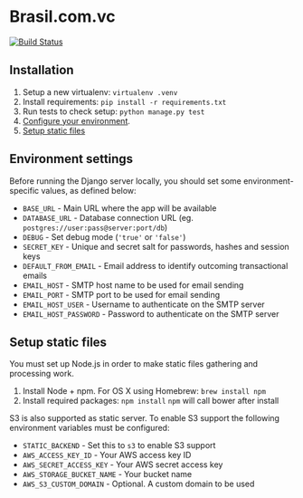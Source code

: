 Brasil.com.vc
=============

[![Build Status](https://travis-ci.org/brasilcomvc/brasilcomvc.svg)](https://travis-ci.org/brasilcomvc/brasilcomvc)


Installation
------------

1. Setup a new virtualenv: `virtualenv .venv`
2. Install requirements: `pip install -r requirements.txt`
3. Run tests to check setup: `python manage.py test`
4. [Configure your environment](#environment-settings).
5. [Setup static files](#setup-static-files)


Environment settings
--------------------

Before running the Django server locally, you should set some environment-
specific values, as defined below:

- `BASE_URL` - Main URL where the app will be available
- `DATABASE_URL` - Database connection URL (eg. `postgres://user:pass@server:port/db`)
- `DEBUG` - Set debug mode (`'true'` or `'false'`)
- `SECRET_KEY` - Unique and secret salt for passwords, hashes and session keys
- `DEFAULT_FROM_EMAIL` - Email address to identify outcoming transactional emails
- `EMAIL_HOST` - SMTP host name to be used for email sending
- `EMAIL_PORT` - SMTP port to be used for email sending
- `EMAIL_HOST_USER` - Username to authenticate on the SMTP server
- `EMAIL_HOST_PASSWORD` - Password to authenticate on the SMTP server


Setup static files
------------------

You must set up Node.js in order to make static files gathering and processing
work.

1. Install Node + npm. For OS X using Homebrew: `brew install npm`
2. Install required packages: `npm install`
   `npm` will call bower after install

S3 is also supported as static server. To enable S3 support the following environment variables must be configured:

- `STATIC_BACKEND` - Set this to `s3` to enable S3 support
- `AWS_ACCESS_KEY_ID` - Your AWS access key ID
- `AWS_SECRET_ACCESS_KEY` - Your AWS secret access key
- `AWS_STORAGE_BUCKET_NAME` - Your bucket name
- `AWS_S3_CUSTOM_DOMAIN` - Optional. A custom domain to be used

